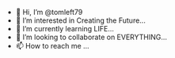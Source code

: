 - 👋 Hi, I’m @tomleft79
- 👀 I’m interested in Creating the Future...
- 🌱 I’m currently learning LIFE...
- 💞️ I’m looking to collaborate on EVERYTHING...
- 📫 How to reach me ...

<!---
tomleft79/tomleft79 is a ✨ special ✨ repository because its `README.md` (this file) appears on your GitHub profile.
You can click the Preview link to take a look at your changes.
--->
